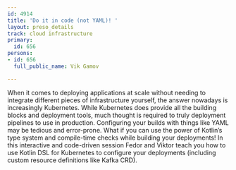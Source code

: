 ```yaml
---
id: 4914
title: 'Do it in code (not YAML)! '
layout: preso_details
track: cloud infrastructure
primary:
  id: 656
persons:
- id: 656
  full_public_name: Vik Gamov

---
```

When it comes to deploying applications at scale without needing to integrate different pieces of infrastructure yourself, the answer nowadays is increasingly Kubernetes. While Kubernetes does provide all the building blocks and deployment tools, much thought is required to truly deployment pipelines to use in production. Configuring your builds with things like YAML may be tedious and error-prone. What if you can use the power of Kotlin’s type system and compile-time checks while building your deployments! In this interactive and code-driven session Fedor and Viktor teach you how to use Kotlin DSL for Kubernetes to configure your deployments (including custom resource definitions like Kafka CRD).
